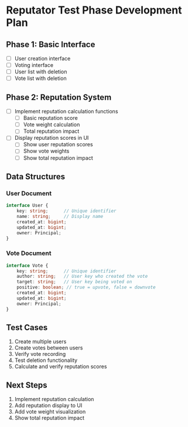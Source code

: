 # Reputator Test Phase Development Plan

## Phase 1: Basic Interface
- [ ] User creation interface
- [ ] Voting interface
- [ ] User list with deletion
- [ ] Vote list with deletion

## Phase 2: Reputation System
- [ ] Implement reputation calculation functions
  - [ ] Basic reputation score
  - [ ] Vote weight calculation
  - [ ] Total reputation impact
- [ ] Display reputation scores in UI
  - [ ] Show user reputation scores
  - [ ] Show vote weights
  - [ ] Show total reputation impact

## Data Structures

### User Document
```typescript
interface User {
    key: string;      // Unique identifier
    name: string;     // Display name
    created_at: bigint;
    updated_at: bigint;
    owner: Principal;
}
```

### Vote Document
```typescript
interface Vote {
    key: string;      // Unique identifier
    author: string;   // User key who created the vote
    target: string;   // User key being voted on
    positive: boolean; // true = upvote, false = downvote
    created_at: bigint;
    updated_at: bigint;
    owner: Principal;
}
```

## Test Cases
1. Create multiple users
2. Create votes between users
3. Verify vote recording
4. Test deletion functionality
5. Calculate and verify reputation scores

## Next Steps
1. Implement reputation calculation
2. Add reputation display to UI
3. Add vote weight visualization
4. Show total reputation impact 